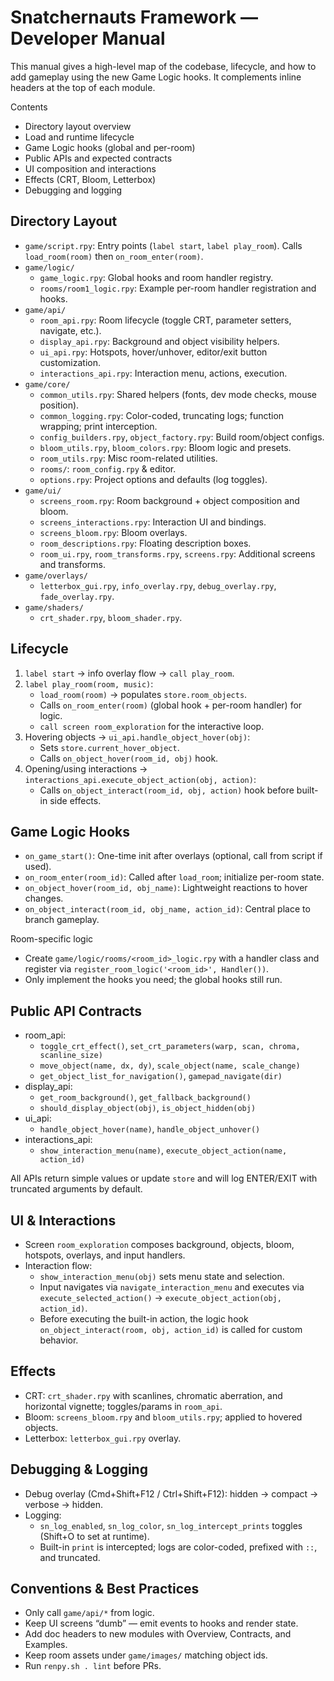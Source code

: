 # Snatchernauts Framework — Developer Manual

This manual gives a high-level map of the codebase, lifecycle, and how to add gameplay using the new Game Logic hooks. It complements inline headers at the top of each module.

Contents
- Directory layout overview
- Load and runtime lifecycle
- Game Logic hooks (global and per-room)
- Public APIs and expected contracts
- UI composition and interactions
- Effects (CRT, Bloom, Letterbox)
- Debugging and logging

## Directory Layout

- `game/script.rpy`: Entry points (`label start`, `label play_room`). Calls `load_room(room)` then `on_room_enter(room)`.
- `game/logic/`
  - `game_logic.rpy`: Global hooks and room handler registry.
  - `rooms/room1_logic.rpy`: Example per-room handler registration and hooks.
- `game/api/`
  - `room_api.rpy`: Room lifecycle (toggle CRT, parameter setters, navigate, etc.).
  - `display_api.rpy`: Background and object visibility helpers.
  - `ui_api.rpy`: Hotspots, hover/unhover, editor/exit button customization.
  - `interactions_api.rpy`: Interaction menu, actions, execution.
- `game/core/`
  - `common_utils.rpy`: Shared helpers (fonts, dev mode checks, mouse position).
  - `common_logging.rpy`: Color-coded, truncating logs; function wrapping; print interception.
  - `config_builders.rpy`, `object_factory.rpy`: Build room/object configs.
  - `bloom_utils.rpy`, `bloom_colors.rpy`: Bloom logic and presets.
  - `room_utils.rpy`: Misc room-related utilities.
  - `rooms/`: `room_config.rpy` & editor.
  - `options.rpy`: Project options and defaults (log toggles).
- `game/ui/`
  - `screens_room.rpy`: Room background + object composition and bloom.
  - `screens_interactions.rpy`: Interaction UI and bindings.
  - `screens_bloom.rpy`: Bloom overlays.
  - `room_descriptions.rpy`: Floating description boxes.
  - `room_ui.rpy`, `room_transforms.rpy`, `screens.rpy`: Additional screens and transforms.
- `game/overlays/`
  - `letterbox_gui.rpy`, `info_overlay.rpy`, `debug_overlay.rpy`, `fade_overlay.rpy`.
- `game/shaders/`
  - `crt_shader.rpy`, `bloom_shader.rpy`.

## Lifecycle

1. `label start` → info overlay flow → `call play_room`.
2. `label play_room(room, music)`:
   - `load_room(room)` → populates `store.room_objects`.
   - Calls `on_room_enter(room)` (global hook + per-room handler) for logic.
   - `call screen room_exploration` for the interactive loop.
3. Hovering objects → `ui_api.handle_object_hover(obj)`:
   - Sets `store.current_hover_object`.
   - Calls `on_object_hover(room_id, obj)` hook.
4. Opening/using interactions → `interactions_api.execute_object_action(obj, action)`:
   - Calls `on_object_interact(room_id, obj, action)` hook before built-in side effects.

## Game Logic Hooks

- `on_game_start()`: One-time init after overlays (optional, call from script if used).
- `on_room_enter(room_id)`: Called after `load_room`; initialize per-room state.
- `on_object_hover(room_id, obj_name)`: Lightweight reactions to hover changes.
- `on_object_interact(room_id, obj_name, action_id)`: Central place to branch gameplay.

Room-specific logic
- Create `game/logic/rooms/<room_id>_logic.rpy` with a handler class and register via `register_room_logic('<room_id>', Handler())`.
- Only implement the hooks you need; the global hooks still run.

## Public API Contracts

- room_api:
  - `toggle_crt_effect()`, `set_crt_parameters(warp, scan, chroma, scanline_size)`
  - `move_object(name, dx, dy)`, `scale_object(name, scale_change)`
  - `get_object_list_for_navigation()`, `gamepad_navigate(dir)`
- display_api:
  - `get_room_background()`, `get_fallback_background()`
  - `should_display_object(obj)`, `is_object_hidden(obj)`
- ui_api:
  - `handle_object_hover(name)`, `handle_object_unhover()`
- interactions_api:
  - `show_interaction_menu(name)`, `execute_object_action(name, action_id)`

All APIs return simple values or update `store` and will log ENTER/EXIT with truncated arguments by default.

## UI & Interactions

- Screen `room_exploration` composes background, objects, bloom, hotspots, overlays, and input handlers.
- Interaction flow:
  - `show_interaction_menu(obj)` sets menu state and selection.
  - Input navigates via `navigate_interaction_menu` and executes via `execute_selected_action()` → `execute_object_action(obj, action_id)`.
  - Before executing the built-in action, the logic hook `on_object_interact(room, obj, action_id)` is called for custom behavior.

## Effects

- CRT: `crt_shader.rpy` with scanlines, chromatic aberration, and horizontal vignette; toggles/params in `room_api`.
- Bloom: `screens_bloom.rpy` and `bloom_utils.rpy`; applied to hovered objects.
- Letterbox: `letterbox_gui.rpy` overlay.

## Debugging & Logging

- Debug overlay (Cmd+Shift+F12 / Ctrl+Shift+F12): hidden → compact → verbose → hidden.
- Logging:
  - `sn_log_enabled`, `sn_log_color`, `sn_log_intercept_prints` toggles (Shift+O to set at runtime).
  - Built-in `print` is intercepted; logs are color-coded, prefixed with `::`, and truncated.

## Conventions & Best Practices

- Only call `game/api/*` from logic.
- Keep UI screens “dumb” — emit events to hooks and render state.
- Add doc headers to new modules with Overview, Contracts, and Examples.
- Keep room assets under `game/images/` matching object ids.
- Run `renpy.sh . lint` before PRs.

